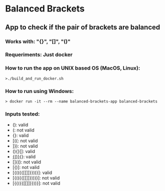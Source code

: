 # Balanced Brackets

## App to check if the pair of brackets are balanced 

### Works with:  "{}", "[]", "()"
### Requeriments: Just docker

### How to run the app on UNIX based OS (MacOS, Linux):
	>./build_and_run_docker.sh 
### How to run using Windows:
	> docker run -it --rm --name balanced-brackets-app balanced-brackets

### Inputs tested:
- (): valid
- (: not valid
- [](){}: valid
- [({: not valid
- ]}): not valid
- (){}[]: valid	
- [{()}](){}: valid
- []{(): not valid
- [{)]: not valid
- [{(({{[[]]}}))}]: valid
- [{(({{[[]]})))}]: not valid
- [{{({{[[]]}}))}]: not valid
